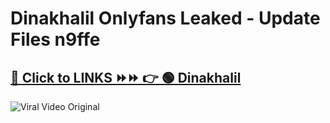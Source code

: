 
 # Dinakhalil Onlyfans Leaked - Update Files n9ffe

## <h2><a href="https://clipsfans.com/Dinakhalil&ref=git">🔗 Click to LINKS ⏩⏩ 👉 🟢 Dinakhalil </a></h2>

<a href="https://clipsfans.com/Dinakhalil&ref=git" rel="nofollow" data-target="animated-image.originalLink"><img src="https://i.ibb.co.com/xMMVF88/686577567.gif" alt="Viral Video Original" style="max-width: 100%; display: inline-block;" data-target="animated-image.originalImage"></a>

